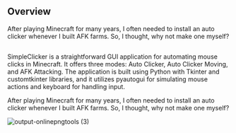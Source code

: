 
## Overview
After playing Minecraft for many years, I often needed to install an auto clicker whenever I built AFK farms. So, I thought, why not make one myself?
##
SimpleClicker is a straightforward GUI application for automating mouse clicks in Minecraft. It offers three modes: Auto Clicker, Auto Clicker Moving, and AFK Attacking. The application is built using Python with Tkinter and customtkinter libraries, and it utilizes pyautogui for simulating mouse actions and keyboard for handling input.

After playing Minecraft for many years, I often needed to install an auto clicker whenever I built AFK farms. So, I thought, why not make one myself?

![output-onlinepngtools (3)](https://github.com/user-attachments/assets/90d4ad49-12a2-476e-a987-e6f8008af91f)
